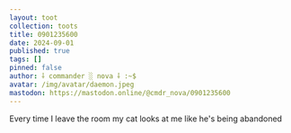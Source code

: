 ```yaml
---
layout: toot
collection: toots
title: 0901235600
date: 2024-09-01
published: true
tags: []
pinned: false
author: ⸸ commander ░ nova ⸸ :~$
avatar: /img/avatar/daemon.jpeg
mastodon: https://mastodon.online/@cmdr_nova/0901235600
---
```


Every time I leave the room my cat looks at me like he's being abandoned
